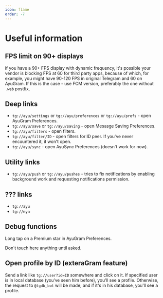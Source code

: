 ```yaml
---
icon: flame
order: -7
---
```


# Useful information

## FPS limit on 90+ displays

if you have a 90+ FPS display with dynamic frequency, it's possible your vendor is blocking FPS at 60 for third party apps, because of which, for example, you might have 90-120 FPS in original Telegram and 60 on AyuGram. If this is the case - use FCM version, preferably the one without `.web` postfix.

## Deep links

- `tg://ayu/settings` or `tg://ayu/preferences` or `tg://ayu/prefs` - open AyuGram Preferences.
- `tg://ayu/save` or `tg://ayu/saving` - open Mesasge Saving Preferences.
- `tg://ayu/filters` - open filters.
- `tg://ayu/filter/ID` - open filters for ID peer. If you've never encountered it, it won't open.
- `tg://ayu/sync` - open AyuSync Preferences (doesn't work for now).

## Utility links

- `tg://ayu/push` or `tg://ayu/pushes` - tries to fix notifications by enabling background work and requesting notifications permission.

## ??? links

- `tg://ayu`
- `tg://nya`

## Debug functions

Long tap on a Premium star in AyuGram Preferences.

Don't touch here anything until asked.

## Open profile by ID (exteraGram feature)

Send a link like `tg://user?id=ID` somewhere and click on it. If specified user is in local database (you've seen him before), you'll see a profile. Otherwise, the request to `@tgdb_bot` will be made, and if it's in his database, you'll see a profile.
